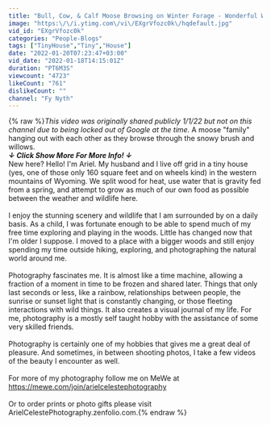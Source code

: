 ```yaml
---
title: "Bull, Cow, & Calf Moose Browsing on Winter Forage - Wonderful Wyoming Wildlife"
image: "https:\/\/i.ytimg.com\/vi\/EXgrVfozc0k\/hqdefault.jpg"
vid_id: "EXgrVfozc0k"
categories: "People-Blogs"
tags: ["TinyHouse","Tiny","House"]
date: "2022-01-20T07:23:47+03:00"
vid_date: "2022-01-18T14:15:01Z"
duration: "PT6M3S"
viewcount: "4723"
likeCount: "761"
dislikeCount: ""
channel: "Fy Nyth"
---
```

{% raw %}*This video was originally shared publicly 1/1/22 but not on this channel due to being locked out of Google at the time.* A moose &quot;family&quot; hanging out with each other as they browse through the snowy brush and willows. <br />***********↓ Click Show More For More Info! ↓***********<br />New here? Hello! I'm Ariel. My husband and I live off grid in a tiny house (yes, one of those only 160 square feet and on wheels kind) in the western mountains of Wyoming. We split wood for heat, use water that is gravity fed from a spring, and attempt to grow as much of our own food as possible between the weather and wildlife here. <br /><br />I enjoy the stunning scenery and wildlife that I am surrounded by on a daily basis. As a child, I was fortunate enough to be able to spend much of my free time exploring and playing in the woods. Little has changed now that I'm older I suppose. I moved to a place with a bigger woods and still enjoy spending my time outside hiking, exploring, and photographing the natural world around me.<br /><br />Photography fascinates me. It is almost like a time machine, allowing a fraction of a moment in time to be frozen and shared later. Things that only last seconds or less, like a rainbow, relationships between people, the sunrise or sunset light that is constantly changing, or those fleeting interactions with wild things. It also creates a visual journal of my life. For me, photography is a mostly self taught hobby with the assistance of some very skilled friends. <br /><br />Photography is certainly one of my hobbies that gives me a great deal of pleasure. And sometimes, in between shooting photos, I take a few videos of the beauty I encounter as well. <br /><br />For more of my photography follow me on MeWe at <a rel="nofollow" target="blank" href="https://mewe.com/join/arielcelestephotography">https://mewe.com/join/arielcelestephotography</a><br /><br />Or to order prints or photo gifts please visit ArielCelestePhotography.zenfolio.com.{% endraw %}
